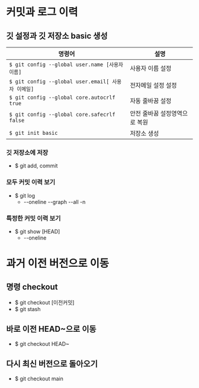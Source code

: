 # 커밋과 로그 이력

## 깃 설정과 깃 저장소 basic 생성
| 명령어                                  | 설명                                     |
|-----------------------------------------|------------------------------------------|
| `$ git config --global user.name [사용자 이름]`       | 사용자 이름 설정 |
| `$ git config --global user.email[ 사용자 이메일]`          | 전자메일 설정 설정    |
| `$ git config --global core.autocrlf true`     | 자동 줄바꿈 설정   |
| `$ git config --global core.safecrlf false` | 안전 줄바꿈 설정영역으로 복원 |
| `$ git init basic`     | 저장소 생성   |
### 깃 저장소에 저장
- $ git add, commit

### 모두 커밋 이력 보기
- $ git log  
    - --oneline --graph --all -n

### 특정한 커밋 이력 보기
- $ git show [HEAD] 
    - --oneline

# 과거 이전 버전으로 이동
## 명령 checkout
- $ git checkout [이전커밋]
- $ git stash
## 바로 이전 HEAD~으로 이동
- $ git checkout HEAD~
## 다시 최신 버전으로 돌아오기
- $ git checkout main
